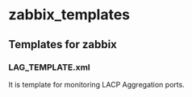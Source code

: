 # zabbix_templates

## Templates for zabbix

### LAG_TEMPLATE.xml
It is template for monitoring LACP Aggregation ports.
